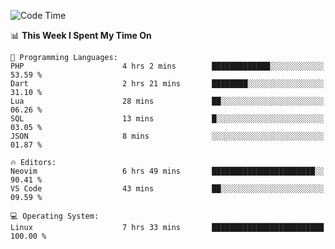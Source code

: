 <!-- [![Top Langs](https://github-readme-stats.vercel.app/api/top-langs/?username=gagahsyuja&theme=dracula&hide_border=true&border_radius=7)](https://github.com/anuraghazra/github-readme-stats) -->

<!--START_SECTION:waka-->
![Code Time](http://img.shields.io/badge/Code%20Time-665%20hrs%2038%20mins-blue)

📊 **This Week I Spent My Time On** 

```text
💬 Programming Languages: 
PHP                      4 hrs 2 mins        █████████████░░░░░░░░░░░░   53.59 % 
Dart                     2 hrs 21 mins       ████████░░░░░░░░░░░░░░░░░   31.10 % 
Lua                      28 mins             ██░░░░░░░░░░░░░░░░░░░░░░░   06.26 % 
SQL                      13 mins             █░░░░░░░░░░░░░░░░░░░░░░░░   03.05 % 
JSON                     8 mins              ░░░░░░░░░░░░░░░░░░░░░░░░░   01.87 % 

🔥 Editors: 
Neovim                   6 hrs 49 mins       ███████████████████████░░   90.41 % 
VS Code                  43 mins             ██░░░░░░░░░░░░░░░░░░░░░░░   09.59 % 

💻 Operating System: 
Linux                    7 hrs 33 mins       █████████████████████████   100.00 % 
```


<!--END_SECTION:waka-->
